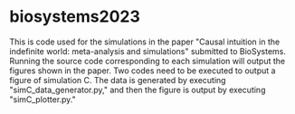 # biosystems2023

This is code used for the simulations in the paper "Causal intuition in the indefinite world: meta-analysis and simulations" submitted to BioSystems.
Running the source code corresponding to each simulation will output the figures shown in the paper.
Two codes need to be executed to output a figure of simulation C. The data is generated by executing "simC_data_generator.py," and then the figure is output by executing "simC_plotter.py."